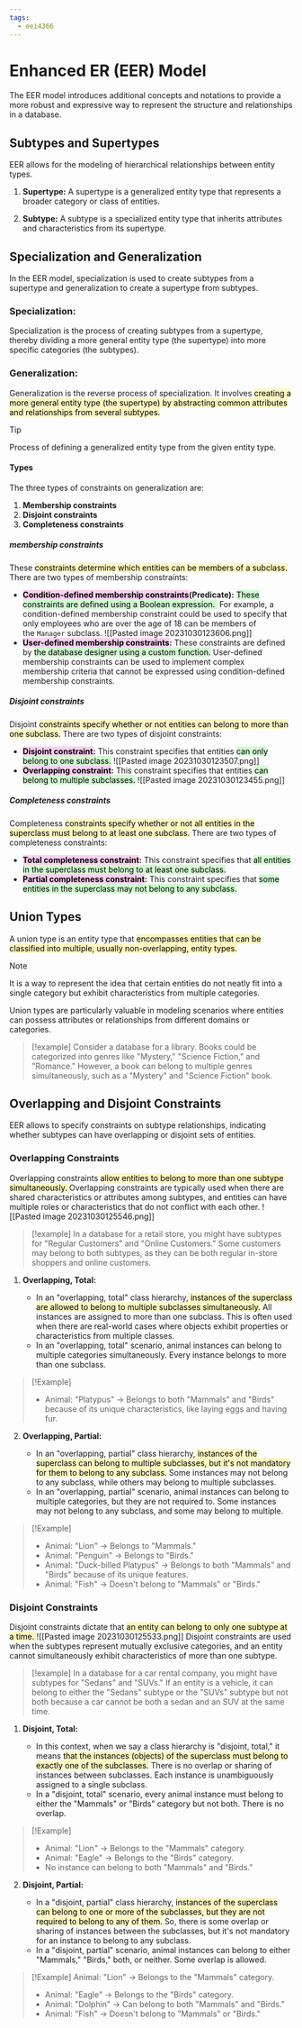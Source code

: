 ```yaml
---
tags:
  - eei4366
---
```

# Enhanced ER (EER) Model

The EER model introduces additional concepts and notations to provide a more robust and expressive way to represent the structure and relationships in a database.

## Subtypes and Supertypes

EER allows for the modeling of hierarchical relationships between entity types.

1. **Supertype:** A supertype is a generalized entity type that represents a broader category or class of entities.
    
2. **Subtype:** A subtype is a specialized entity type that inherits attributes and characteristics from its supertype.
## Specialization and Generalization

In the EER model, specialization is used to create subtypes from a supertype and generalization to create a supertype from subtypes. 

### **Specialization:**

Specialization is the process of creating subtypes from a supertype, thereby dividing a more general entity type (the supertype) into more specific categories (the subtypes).
   
### **Generalization:**
 
Generalization is the reverse process of specialization. It involves <mark style="background: #FFF3A3A6;">creating a more general entity type (the supertype) by abstracting common attributes and relationships from several subtypes.</mark>

> [!tip]
> Process of defining a generalized entity type from the given entity type.
#### Types

The three types of constraints on generalization are:
1. **Membership constraints**
2. **Disjoint constraints**
3. **Completeness constraints**


##### membership constraints
These <mark style="background: #FFF3A3A6;">constraints determine which entities can be members of a subclass.</mark> There are two types of membership constraints:
    
- **<mark style="background: #FFB8EBA6;">Condition-defined membership constraints</mark>(Predicate):** <mark style="background: #BBFABBA6;">These constraints are defined using a Boolean expression. </mark> For example, a condition-defined membership constraint could be used to specify that only employees who are over the age of 18 can be members of the `Manager` subclass.
  ![[Pasted image 20231030123606.png]]
- **<mark style="background: #FFB8EBA6;">User-defined membership constraints</mark>:** These constraints are defined by <mark style="background: #BBFABBA6;">the database designer using a custom function.</mark> User-defined membership constraints can be used to implement complex membership criteria that cannot be expressed using condition-defined membership constraints.
      
##### Disjoint constraints
Disjoint <mark style="background: #FFF3A3A6;">constraints specify whether or not entities can belong to more than one subclass.</mark> There are two types of disjoint constraints:
    
- **<mark style="background: #FFB8EBA6;">Disjoint constraint</mark>:** This constraint specifies that entities <mark style="background: #BBFABBA6;">can only belong to one subclass.</mark>
  ![[Pasted image 20231030123507.png]]
- **<mark style="background: #FFB8EBA6;">Overlapping constraint</mark>:** This constraint specifies that entities <mark style="background: #BBFABBA6;">can belong to multiple subclasses.</mark>
  ![[Pasted image 20231030123455.png]]
      
##### Completeness constraints
Completeness <mark style="background: #FFF3A3A6;">constraints specify whether or not all entities in the superclass must belong to at least one subclass.</mark> There are two types of completeness constraints:
    
- **<mark style="background: #FFB8EBA6;">Total completeness constraint</mark>:** This constraint specifies that <mark style="background: #BBFABBA6;">all entities in the superclass must belong to at least one subclass.</mark>
- **<mark style="background: #FFB8EBA6;">Partial completeness constraint</mark>:** This constraint specifies that <mark style="background: #BBFABBA6;">some entities in the superclass may not belong to any subclass.</mark>

## Union Types 

A union type is an entity type that <mark style="background: #FFF3A3A6;">encompasses entities that can be classified into multiple, usually non-overlapping, entity types.</mark> 

> [!note]
> It is a way to represent the idea that certain entities do not neatly fit into a single category but exhibit characteristics from multiple categories.

Union types are particularly valuable in modeling scenarios where entities can possess attributes or relationships from different domains or categories. 

> [!example]
> Consider a database for a library. Books could be categorized into genres like "Mystery," "Science Fiction," and "Romance." However, a book can belong to multiple genres simultaneously, such as a "Mystery" and "Science Fiction" book. 

## Overlapping and Disjoint Constraints 

EER allows to specify constraints on subtype relationships, indicating whether subtypes can have overlapping or disjoint sets of entities.

### Overlapping Constraints 

Overlapping constraints <mark style="background: #FFF3A3A6;">allow entities to belong to more than one subtype simultaneously. 
</mark>
Overlapping constraints are typically used when there are shared characteristics or attributes among subtypes, and entities can have multiple roles or characteristics that do not conflict with each other. 
![[Pasted image 20231030125546.png]]
> [!example] 
> In a database for a retail store, you might have subtypes for "Regular Customers" and "Online Customers." Some customers may belong to both subtypes, as they can be both regular in-store shoppers and online customers.

1. **Overlapping, Total:**
    
    - In an "overlapping, total" class hierarchy,<mark style="background: #FFF3A3A6;"> instances of the superclass are allowed to belong to multiple subclasses simultaneously.</mark> All instances are assigned to more than one subclass. This is often used when there are real-world cases where objects exhibit properties or characteristics from multiple classes.
	- In an "overlapping, total" scenario, animal instances can belong to multiple categories simultaneously. Every instance belongs to more than one subclass.

> [!Example]
> - Animal: "Platypus" → Belongs to both "Mammals" and "Birds" because of its unique characteristics, like laying eggs and having fur.
2. **Overlapping, Partial:**
    
    - In an "overlapping, partial" class hierarchy,<mark style="background: #FFF3A3A6;"> instances of the superclass can belong to multiple subclasses, but it's not mandatory for them to belong to any subclass.</mark> Some instances may not belong to any subclass, while others may belong to multiple subclasses.
	- In an "overlapping, partial" scenario, animal instances can belong to multiple categories, but they are not required to. Some instances may not belong to any subclass, and some may belong to multiple.

> [!Example]
>   - Animal: "Lion" → Belongs to "Mammals."
>   - Animal: "Penguin" → Belongs to "Birds."
>    - Animal: "Duck-billed Platypus" → Belongs to both "Mammals" and "Birds" because of its unique features.
>   - Animal: "Fish" → Doesn't belong to "Mammals" or "Birds."

### Disjoint Constraints

Disjoint constraints dictate that <mark style="background: #FFF3A3A6;">an entity can belong to only one subtype at a time. </mark>
![[Pasted image 20231030125533.png]]
Disjoint constraints are used when the subtypes represent mutually exclusive categories, and an entity cannot simultaneously exhibit characteristics of more than one subtype. 

>[!example]
>In a database for a car rental company, you might have subtypes for "Sedans" and "SUVs." If an entity is a vehicle, it can belong to either the "Sedans" subtype or the "SUVs" subtype but not both because a car cannot be both a sedan and an SUV at the same time.

1. **Disjoint, Total:**
    
    - In this context, when we say a class hierarchy is "disjoint, total," it means <mark style="background: #FFF3A3A6;">that the instances (objects) of the superclass must belong to exactly one of the subclasses.</mark> There is no overlap or sharing of instances between subclasses. Each instance is unambiguously assigned to a single subclass.
	- In a "disjoint, total" scenario, every animal instance must belong to either the "Mammals" or "Birds" category but not both. There is no overlap.

>[!Example]
> - Animal: "Lion" → Belongs to the "Mammals" category.
> - Animal: "Eagle" → Belongs to the "Birds" category.
> - No instance can belong to both "Mammals" and "Birds."

2. **Disjoint, Partial:**
    
    - In a "disjoint, partial" class hierarchy, <mark style="background: #FFF3A3A6;">instances of the superclass can belong to one or more of the subclasses, but they are not required to belong to any of them.</mark> So, there is some overlap or sharing of instances between the subclasses, but it's not mandatory for an instance to belong to any subclass.
	- In a "disjoint, partial" scenario, animal instances can belong to either "Mammals," "Birds," both, or neither. Some overlap is allowed.

> [!Example]
> Animal: "Lion" → Belongs to the "Mammals" category.
>- Animal: "Eagle" → Belongs to the "Birds" category.
>- Animal: "Dolphin" → Can belong to both "Mammals" and "Birds."
>- Animal: "Fish" → Doesn't belong to "Mammals" or "Birds."

